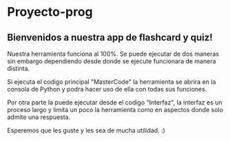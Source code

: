 # Proyecto-prog

Bienvenidos a nuestra app de flashcard y quiz!
-----------------------------------------------------------

Nuestra herramienta funciona al 100%.
Se puede ejecutar de dos maneras sin embargo dependiendo desde donde se ejecute funcionara de manera distinta.

Si ejecuta el codigo principal "MasterCode" la herramienta se abrira en la consola de Python y podra hacer uso de ella con todas sus funciones.

Por otra parte la puede ejecutar desde el codigo "Interfaz", la interfaz es un proceso largo y limita un poco la herramienta como en aspectos donde solo admite una respuesta.

Esperemos que les guste y les sea de mucha utilidad. :)

